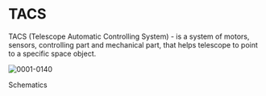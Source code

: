# TACS
TACS (Telescope Automatic Controlling System) - is a system of motors, sensors, controlling part and mechanical part, that helps telescope to point to a specific space object.

![0001-0140](https://user-images.githubusercontent.com/60188174/119548752-5a353280-bdb8-11eb-884a-e75a1ddb9863.gif/s=200)


Schematics


